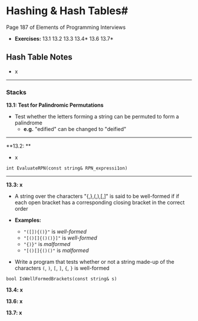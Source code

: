 # Hashing & Hash Tables#
Page 187 of Elements of Programming Interviews

*   **Exercises:** 13.1 13.2 13.3 13.4* 13.6 13.7*

## Hash Table Notes ##

*   x


---

### Stacks ###

**13.1: Test for Palindromic Permutations**

*   Test whether the letters forming a string can be permuted to form a palindrome
    *   **e.g.** "edified" can be changed to "deified"


---

**13.2: **

*   x

`int EvaluateRPN(const string& RPN_expressi1on)`

---

**13.3: x**

*   A string over the characters  "{,},(,),[,]" is said to be well-formed if if each open bracket has a corresponding closing bracket in the correct order

*   **Examples:**
    *   `"([]){()}"` is _well-formed_
    *   `"[()[]{()()}]"` is _well-formed_
    *   `"{)}"` is _malformed_
    *   `"[()[]{()()"` is _malformed_

*   Write a program that tests whether or not a string made-up of the characters `(`, `)`, `[`, `]`, `{`, `}` is well-formed

`bool IsWellFormedBrackets(const string& s)`


**13.4: x**

**13.6: x**  

**13.7: x** 